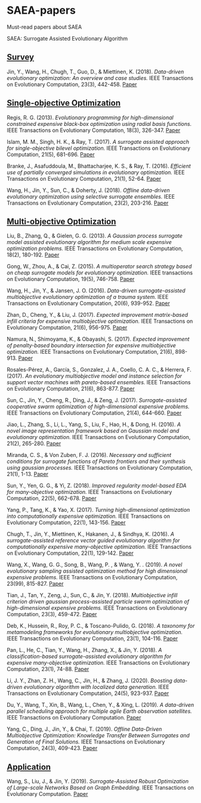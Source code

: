 # SAEA-papers

Must-read papers about SAEA  

SAEA: Surrogate Assisted Evolutionary Algorithm  





## [Survey](#1)
<a name="1"></a>

Jin, Y., Wang, H., Chugh, T., Guo, D., & Miettinen, K. (2018). *Data-driven evolutionary optimization: An overview and case studies.* IEEE Transactions on Evolutionary Computation, 23(3), 442-458.
[Paper](https://ieeexplore.ieee.org/abstract/document/8456559)


## [Single-objective Optimization](#2)
<a name="2"></a>

Regis, R. G. (2013). *Evolutionary programming for high-dimensional constrained expensive black-box optimization using radial basis functions.* IEEE Transactions on Evolutionary Computation, 18(3), 326-347.
[Paper](https://ieeexplore.ieee.org/document/6514561/citations?tabFilter=papers)

Islam, M. M., Singh, H. K., & Ray, T. (2017). *A surrogate assisted approach for single-objective bilevel optimization.* IEEE Transactions on Evolutionary Computation, 21(5), 681-696.
[Paper](https://ieeexplore.ieee.org/abstract/document/7858767)

Branke, J., Asafuddoula, M., Bhattacharjee, K. S., & Ray, T. (2016). *Efficient use of partially converged simulations in evolutionary optimization.* IEEE Transactions on Evolutionary Computation, 21(1), 52-64.
[Paper](https://ieeexplore.ieee.org/abstract/document/7469882)  

Wang, H., Jin, Y., Sun, C., & Doherty, J. (2018). *Offline data-driven evolutionary optimization using selective surrogate ensembles.* IEEE Transactions on Evolutionary Computation, 23(2), 203-216.
[Paper](https://ieeexplore.ieee.org/abstract/document/8357456)  


## [Multi-objective Optimization](#3)  
<a name="3"></a>

Liu, B., Zhang, Q., & Gielen, G. G. (2013). *A Gaussian process surrogate model assisted evolutionary algorithm for medium scale expensive optimization problems.* IEEE Transactions on Evolutionary Computation, 18(2), 180-192.
[Paper](https://ieeexplore.ieee.org/abstract/document/6514561)  

Gong, W., Zhou, A., & Cai, Z. (2015). *A multioperator search strategy based on cheap surrogate models for evolutionary optimization.* IEEE transactions on Evolutionary Computation, 19(5), 746-758.
[Paper](https://ieeexplore.ieee.org/document/7132771)

Wang, H., Jin, Y., & Jansen, J. O. (2016). *Data-driven surrogate-assisted multiobjective evolutionary optimization of a trauma system.* IEEE Transactions on Evolutionary Computation, 20(6), 939-952.
[Paper](https://ieeexplore.ieee.org/abstract/document/7454757)

Zhan, D., Cheng, Y., & Liu, J. (2017). *Expected improvement matrix-based infill criteria for expensive multiobjective optimization.* IEEE Transactions on Evolutionary Computation, 21(6), 956-975.
[Paper](https://ieeexplore.ieee.org/document/7908974)  

Namura, N., Shimoyama, K., & Obayashi, S. (2017). *Expected improvement of penalty-based boundary intersection for expensive multiobjective optimization.* IEEE Transactions on Evolutionary Computation, 21(6), 898-913.
[Paper](https://ieeexplore.ieee.org/document/7896579)  

Rosales-Pérez, A., García, S., Gonzalez, J. A., Coello, C. A. C., & Herrera, F. (2017). *An evolutionary multiobjective model and instance selection for support vector machines with pareto-based ensembles.* IEEE Transactions on Evolutionary Computation, 21(6), 863-877.
[Paper](https://ieeexplore.ieee.org/abstract/document/7888951)  

Sun, C., Jin, Y., Cheng, R., Ding, J., & Zeng, J. (2017). *Surrogate-assisted cooperative swarm optimization of high-dimensional expensive problems.* IEEE Transactions on Evolutionary Computation, 21(4), 644-660.
[Paper](https://ieeexplore.ieee.org/abstract/document/7865982)

Jiao, L., Zhang, S., Li, L., Yang, S., Liu, F., Hao, H., & Dong, H. (2016). *A novel image representation framework based on Gaussian model and evolutionary optimization.* IEEE Transactions on Evolutionary Computation, 21(2), 265-280.
[Paper](https://ieeexplore.ieee.org/abstract/document/7553465)  

Miranda, C. S., & Von Zuben, F. J. (2016). *Necessary and sufficient conditions for surrogate functions of Pareto frontiers and their synthesis using gaussian processes.* IEEE Transactions on Evolutionary Computation, 21(1), 1-13.
[Paper](https://ieeexplore.ieee.org/abstract/document/7469350)  

Sun, Y., Yen, G. G., & Yi, Z. (2018). *Improved regularity model-based EDA for many-objective optimization.* IEEE Transactions on Evolutionary Computation, 22(5), 662-678.
[Paper](https://ieeexplore.ieee.org/abstract/document/8260905)  

Yang, P., Tang, K., & Yao, X. (2017). *Turning high-dimensional optimization into computationally expensive optimization.* IEEE Transactions on Evolutionary Computation, 22(1), 143-156.
[Paper](https://ieeexplore.ieee.org/abstract/document/7862192)  

Chugh, T., Jin, Y., Miettinen, K., Hakanen, J., & Sindhya, K. (2016). *A surrogate-assisted reference vector guided evolutionary algorithm for computationally expensive many-objective optimization.* IEEE Transactions on Evolutionary Computation, 22(1), 129-142.
[Paper](https://ieeexplore.ieee.org/abstract/document/7723883)  

Wang, X., Wang, G. G., Song, B., Wang, P. , & Wang, Y. . (2019). *A novel evolutionary sampling assisted optimization method for high dimensional expensive problems.* IEEE Transactions on Evolutionary Computation, 23(99), 815-827.
[Paper](https://ieeexplore.ieee.org/document/8603839)  

Tian, J., Tan, Y., Zeng, J., Sun, C., & Jin, Y. (2018). *Multiobjective infill criterion driven gaussian process-assisted particle swarm optimization of high-dimensional expensive problems.* IEEE Transactions on Evolutionary Computation, 23(3), 459-472.
[Paper](https://ieeexplore.ieee.org/document/8457296)  

Deb, K., Hussein, R., Roy, P. C., & Toscano-Pulido, G. (2018). *A taxonomy for metamodeling frameworks for evolutionary multiobjective optimization.* IEEE Transactions on Evolutionary Computation, 23(1), 104-116.
[Paper](https://ieeexplore.ieee.org/abstract/document/8340780)  

Pan, L., He, C., Tian, Y., Wang, H., Zhang, X., & Jin, Y. (2018). *A classification-based surrogate-assisted evolutionary algorithm for expensive many-objective optimization.* IEEE Transactions on Evolutionary Computation, 23(1), 74-88.
[Paper](https://ieeexplore.ieee.org/abstract/document/8281523)  

Li, J. Y., Zhan, Z. H., Wang, C., Jin, H., & Zhang, J. (2020). *Boosting data-driven evolutionary algorithm with localized data generation.* IEEE Transactions on Evolutionary Computation, 24(5), 923-937.
[Paper](https://ieeexplore.ieee.org/abstract/document/9039758)  

Du, Y., Wang, T., Xin, B., Wang, L., Chen, Y., & Xing, L. (2019). *A data-driven parallel scheduling approach for multiple agile Earth observation satellites.* IEEE Transactions on Evolutionary Computation.
[Paper](https://ieeexplore.ieee.org/abstract/document/8793135)  

Yang, C., Ding, J., Jin, Y., & Chai, T. (2019). *Offline Data-Driven Multiobjective Optimization: Knowledge Transfer Between Surrogates and Generation of Final Solutions.* IEEE Transactions on Evolutionary Computation, 24(3), 409-423.
[Paper](https://ieeexplore.ieee.org/abstract/document/8752044)  

## [Application](#4)  
<a name="4"></a>
Wang, S., Liu, J., & Jin, Y. (2019). *Surrogate-Assisted Robust Optimization of Large-scale Networks Based on Graph Embedding.* IEEE Transactions on Evolutionary Computation.
[Paper](https://ieeexplore.ieee.org/abstract/document/8889655)  

